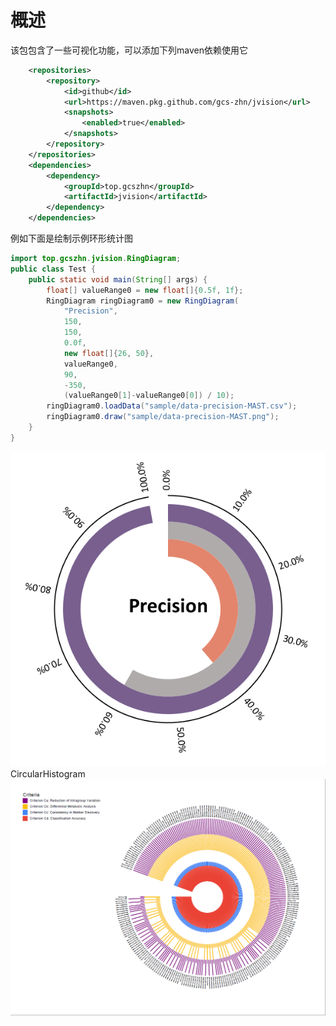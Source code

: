 # 概述
该包包含了一些可视化功能，可以添加下列maven依赖使用它
```xml
    <repositories>
        <repository>
            <id>github</id>
            <url>https://maven.pkg.github.com/gcs-zhn/jvision</url>
            <snapshots>
                <enabled>true</enabled>
            </snapshots>
        </repository>
    </repositories>
    <dependencies>
        <dependency>
            <groupId>top.gcszhn</groupId>
            <artifactId>jvision</artifactId>
        </dependency>
    </dependencies>
```
例如下面是绘制示例环形统计图
```java
import top.gcszhn.jvision.RingDiagram;
public class Test {
    public static void main(String[] args) {
        float[] valueRange0 = new float[]{0.5f, 1f};
        RingDiagram ringDiagram0 = new RingDiagram(
            "Precision", 
            150, 
            150, 
            0.0f, 
            new float[]{26, 50}, 
            valueRange0, 
            90, 
            -350, 
            (valueRange0[1]-valueRange0[0]) / 10);
        ringDiagram0.loadData("sample/data-precision-MAST.csv");
        ringDiagram0.draw("sample/data-precision-MAST.png");
    }
}
```
![ring diagram](sample\data-precision-MAST.png)
CircularHistogram
![CircularHistogram](sample\Circular_histogram.png)

